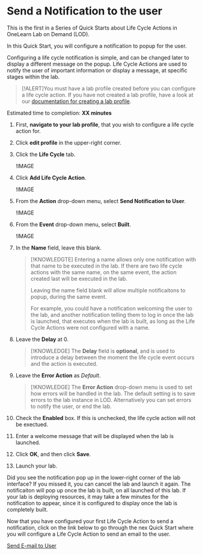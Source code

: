 # Send a Notification to the user

This is the first in a Series of Quick Starts about Life Cycle Actions in OneLearn Lab on Demand (LOD).

In this Quick Start, you will configure a notification to popup for the user. 

Configuring a life cycle notification is simple, and can be changed later to display a different message on the popup. Life Cycle Actions are used to notify the user of important information or display a message, at specific stages within the lab. 

> [!ALERT]You must have a lab profile created before you can configure a life cycle action. If you have not created a lab profile, have a look at our [documentation for creating a lab profile](URL).

Estimated time to completion: **XX minutes**

1. First, **navigate to your lab profile**, that you wish to configure a life cycle action for.

1. Click **edit profile** in the upper-right corner.

1. Click the **Life Cycle** tab.

    !IMAGE[](\docs\lod\images\life-cycle-tab.png)

1. Click **Add Life Cycle Action**.

    !IMAGE[](\docs\lod\images\add-life-cycle-action.png)

1. From the **Action** drop-down menu, select **Send Notification to User**.

    !IMAGE[](\docs\lod\image\send-notification-to-user.png)

1. From the **Event** drop-down menu, select **Built**.

    !IMAGE[](\docs\lod\images\built.png)

1. In the **Name** field, leave this blank. 

    > [!KNOWLEDGTE] Entering a name allows only one notification with that name to be executed in the lab. If there are two life cycle actions with the same name, on the same event, the action created last will be executed in the lab. 
    >
    >Leaving the name field blank will allow multiple notificaitons to popup, during the same event. 
    >
    >For example, you could have a notification welcoming the user to the lab, and another notification telling them to log in once the lab is launched, that executes when the lab is built, as long as the Life Cycle Actions were not configured with a name. 

1. Leave the **Delay** at 0. 

    >[!KNOWLEDGE] The **Delay** field is **optional**, and is used to introduce a delay between the moment the life cycle event occurs and the action is executed. 

1. Leave the **Error Action** as _Default_.

    > [!KNOWLEDGE] The **Error Action** drop-down menu is used to set how errors will be handled in the lab. The default setting is to save errors to the lab instance in LOD. Alternatively you can set errors to notify the user, or end the lab.

1. Check the **Enabled** box. If this is unchecked, the life cycle action will not be exectued.

1. Enter a welcome message that will be displayed when the lab is launched. 

1. Click **OK**, and then click **Save**. 

1. Launch your lab.

Did you see the notification pop up in the lower-right corner of the lab interface? If you missed it, you can cancel the lab and launch it again. The notificaiton will pop up once the lab is built, on all launched of this lab. If your lab is deploying resources, it may take a few minutes for the notification to appear, since it is configured to display once the lab is completely built. 

Now that you have configured your first Life Cycle Action to send a notification, click on the link below to go through the nex Quick Start where you will configure a Life Cycle Action to send an email to the user. 

[Send E-mail to User](/lod/quick-starts/life-cycle-actions/email-student.md)
